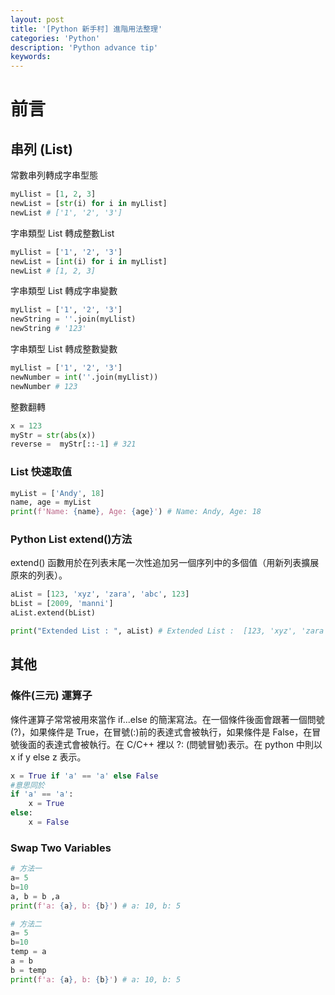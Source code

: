 ```yaml
---
layout: post
title: '[Python 新手村] 進階用法整理'
categories: 'Python'
description: 'Python advance tip'
keywords: 
---
```


# 前言

## 串列 (List)
常數串列轉成字串型態

```py
myLlist = [1, 2, 3]
newList = [str(i) for i in myLlist]
newList # ['1', '2', '3']
```

字串類型 List 轉成整數List

```py
myLlist = ['1', '2', '3']
newList = [int(i) for i in myLlist]
newList # [1, 2, 3]
```

字串類型 List 轉成字串變數

```py
myLlist = ['1', '2', '3']
newString = ''.join(myLlist)
newString # '123'
```

字串類型 List 轉成整數變數

```py
myLlist = ['1', '2', '3']
newNumber = int(''.join(myLlist))
newNumber # 123
```

整數翻轉

```py
x = 123
myStr = str(abs(x))
reverse =  myStr[::-1] # 321
```

### List 快速取值

```py
myList = ['Andy', 18]
name, age = myList
print(f'Name: {name}, Age: {age}') # Name: Andy, Age: 18
```

### Python List extend()方法
extend() 函數用於在列表末尾一次性追加另一個序列中的多個值（用新列表擴展原來的列表）。

```py
aList = [123, 'xyz', 'zara', 'abc', 123]
bList = [2009, 'manni']
aList.extend(bList) 

print("Extended List : ", aList) # Extended List :  [123, 'xyz', 'zara', 'abc', 123, 2009, 'manni']
```

## 其他

### 條件(三元) 運算子
條件運算子常常被用來當作 if...else 的簡潔寫法。在一個條件後面會跟著一個問號 (?)，如果條件是 True，在冒號(:)前的表達式會被執行，如果條件是 False，在冒號後面的表達式會被執行。在 C/C++ 裡以 ?: (問號冒號)表示。在 python 中則以 x if y else z 表示。


```py
x = True if 'a' == 'a' else False
#意思同於
if 'a' == 'a':
    x = True
else:
    x = False
```



### Swap Two Variables

```py
# 方法一
a= 5
b=10
a, b = b ,a
print(f'a: {a}, b: {b}') # a: 10, b: 5
```

```py
# 方法二
a= 5
b=10
temp = a
a = b
b = temp
print(f'a: {a}, b: {b}') # a: 10, b: 5
```
